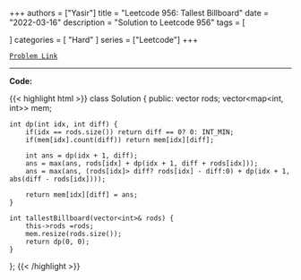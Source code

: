 
+++
authors = ["Yasir"]
title = "Leetcode 956: Tallest Billboard"
date = "2022-03-16"
description = "Solution to Leetcode 956"
tags = [
    
]
categories = [
    "Hard"
]
series = ["Leetcode"]
+++



[`Problem Link`](https://leetcode.com/problems/tallest-billboard/description/)

---

**Code:**

{{< highlight html >}}
class Solution {
public:
    vector<int> rods;
    vector<map<int, int>> mem;
    
    int dp(int idx, int diff) {
        if(idx == rods.size()) return diff == 0? 0: INT_MIN;
        if(mem[idx].count(diff)) return mem[idx][diff];

        int ans = dp(idx + 1, diff);
        ans = max(ans, rods[idx] + dp(idx + 1, diff + rods[idx]));
        ans = max(ans, (rods[idx]> diff? rods[idx] - diff:0) + dp(idx + 1, abs(diff - rods[idx])));

        return mem[idx][diff] = ans;
    }
    
    int tallestBillboard(vector<int>& rods) {
        this->rods =rods;
        mem.resize(rods.size());
        return dp(0, 0);
    }
};
{{< /highlight >}}

